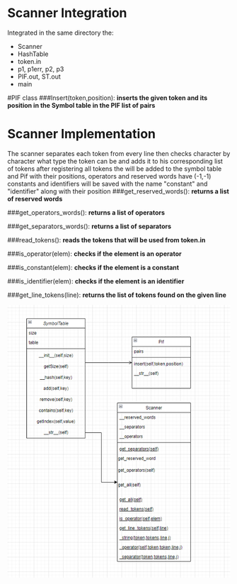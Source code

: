 # Scanner Integration

Integrated in the same directory the:
- Scanner
- HashTable
- token.in
- p1, p1err, p2, p3
- PIF.out, ST.out
- main

#PIF class
###Insert(token,position):
__inserts the given token and its position in the Symbol table in the PIF list of pairs__
# Scanner Implementation
The scanner separates each token from every line then checks character by character what type the token can be and adds it to his corresponding list of tokens
after registering all tokens the will be added to the symbol table and Pif with their positions, operators and reserved words have (-1,-1)
constants and identifiers will be saved with the name "constant" and  "identifier" along with their position
###get_reserved_words(): 
__returns a list of reserved words__
    
###get_operators_words(): 
__returns a list of operators__
    
###get_separators_words(): 
__returns a list of separators__
    
###read_tokens(): 
__reads the tokens that will be used from token.in__

###is_operator(elem):
__checks if the element is an operator__

###is_constant(elem):
__checks if the element is a constant__

###is_identifier(elem):
__checks if the element is an identifier__

###get_line_tokens(line):
__returns the list of tokens found on the given line__


![img.png](img.png)

